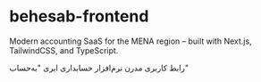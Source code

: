 # behesab-frontend
Modern accounting SaaS for the MENA region – built with Next.js, TailwindCSS, and TypeScript. 

رابط کاربری مدرن نرم‌افزار حسابداری ابری "به‌حساب"
